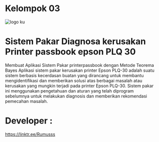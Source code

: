 # Kelompok 03
![logo ku](https://github.com/rustandy-muslim/SistemPakarKelompok3PrinterPassbook/assets/122608839/70f792d1-c4c8-4b08-b497-8a7c54aeefa0)

# Sistem Pakar Diagnosa kerusakan Printer passbook epson PLQ 30
Membuat Aplikasi Sistem Pakar printerpassbook dengan Metode Teorema Bayes
Aplikasi sistem pakar kerusakan printer Epson PLQ-30 adalah suatu sistem berbasis kecerdasan buatan yang dirancang untuk membantu mengidentifikasi dan memberikan solusi atas berbagai masalah atau kerusakan yang mungkin terjadi pada printer Epson PLQ-30. Sistem pakar ini menggunakan pengetahuan dan aturan yang telah diprogram sebelumnya untuk melakukan diagnosis dan memberikan rekomendasi pemecahan masalah.

# Developer :
https://linktr.ee/Rumusss

